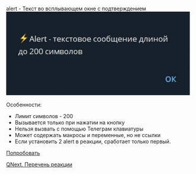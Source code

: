 
alert - Текст во всплывающем окне с подтверждением
![](./1.png)

Особенности:
* Лимит символов - 200
* Вызывается только при нажатии на кнопку
* Нельзя вызвать с помощью Телеграм клавиатуры
* Может содержать макросы и переменные, но не ссылки
* Если установить 2 alert в реакции, сработает только первый.

[Попробовать](https://t.me/QNextSupportBot?start=cmd_MDFNTjJ8SUk3NHxDTWJ1bQ)

[QNext. Перечень реакции](/docs-test/ph/QNext-admin-reaction-about-05-01)
